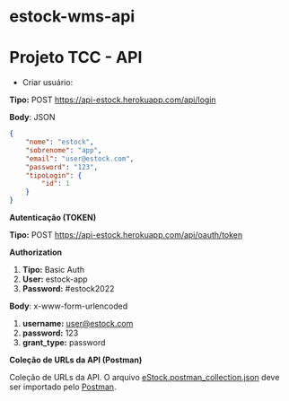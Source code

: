 # estock-wms-api

# **Projeto TCC - API**

- Criar usuário: 

**Tipo:** POST 
https://api-estock.herokuapp.com/api/login

**Body**: JSON

```json
{
    "nome": "estock",
    "sobrenome": "app",
    "email": "user@estock.com",
    "password": "123",
    "tipoLogin": {
        "id": 1
    }
}
````

**Autenticação (TOKEN)**

**Tipo:** POST 
https://api-estock.herokuapp.com/api/oauth/token

**Authorization**

1. **Tipo:** Basic Auth
2. **User:** estock-app
3. **Password:** #estock2022

**Body**: x-www-form-urlencoded

1. **username:** user@estock.com
2. **password:** 123
3. **grant_type:** password

**Coleção de URLs da API (Postman)**

Coleção de URLs da API. O arquivo [eStock.postman_collection.json](https://github.com/diegopaoliello/estock-wms-api/blob/main/src/main/resources/eStock.postman_collection.json) deve ser importado pelo [Postman](https://www.postman.com/downloads/).
